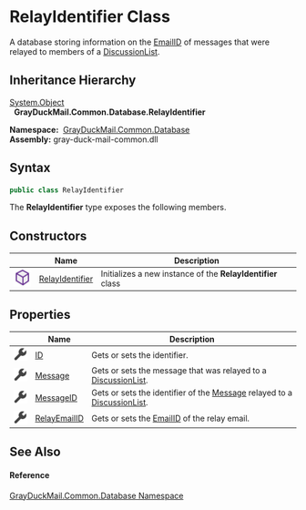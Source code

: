 RelayIdentifier Class
=====================
A database storing information on the [EmailID][1] of messages that were relayed to members of a [DiscussionList][2].


Inheritance Hierarchy
---------------------
[System.Object][3]  
  **GrayDuckMail.Common.Database.RelayIdentifier**  

  **Namespace:**  [GrayDuckMail.Common.Database][4]  
  **Assembly:** gray-duck-mail-common.dll

Syntax
------

```csharp
public class RelayIdentifier
```

The **RelayIdentifier** type exposes the following members.


Constructors
------------

|                  | Name                 | Description                                                 |
| ---------------- | -------------------- | ----------------------------------------------------------- |
| ![Public method] | [RelayIdentifier][5] | Initializes a new instance of the **RelayIdentifier** class |


Properties
----------

|                    | Name              | Description                                                                       |
| ------------------ | ----------------- | --------------------------------------------------------------------------------- |
| ![Public property] | [ID][6]           | Gets or sets the identifier.                                                      |
| ![Public property] | [Message][7]      | Gets or sets the message that was relayed to a [DiscussionList][2].               |
| ![Public property] | [MessageID][8]    | Gets or sets the identifier of the [Message][7] relayed to a [DiscussionList][2]. |
| ![Public property] | [RelayEmailID][9] | Gets or sets the [EmailID][1] of the relay email.                                 |


See Also
--------

#### Reference
[GrayDuckMail.Common.Database Namespace][4]  

[1]: ../Message/EmailID.md
[2]: ../DiscussionList/README.md
[3]: https://docs.microsoft.com/dotnet/api/system.object
[4]: ../README.md
[5]: _ctor.md
[6]: ID.md
[7]: Message.md
[8]: MessageID.md
[9]: RelayEmailID.md
[Public method]: ../../icons/pubmethod.svg "Public method"
[Public property]: ../../icons/pubproperty.svg "Public property"